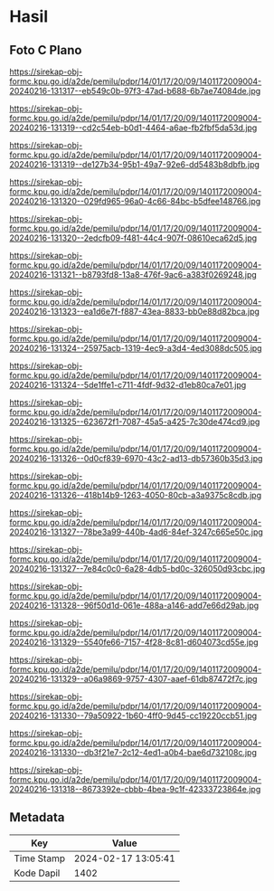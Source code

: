 # Hasil

## Foto C Plano

https://sirekap-obj-formc.kpu.go.id/a2de/pemilu/pdpr/14/01/17/20/09/1401172009004-20240216-131317--eb549c0b-97f3-47ad-b688-6b7ae74084de.jpg

https://sirekap-obj-formc.kpu.go.id/a2de/pemilu/pdpr/14/01/17/20/09/1401172009004-20240216-131319--cd2c54eb-b0d1-4464-a6ae-fb2fbf5da53d.jpg

https://sirekap-obj-formc.kpu.go.id/a2de/pemilu/pdpr/14/01/17/20/09/1401172009004-20240216-131319--de127b34-95b1-49a7-92e6-dd5483b8dbfb.jpg

https://sirekap-obj-formc.kpu.go.id/a2de/pemilu/pdpr/14/01/17/20/09/1401172009004-20240216-131320--029fd965-96a0-4c66-84bc-b5dfee148766.jpg

https://sirekap-obj-formc.kpu.go.id/a2de/pemilu/pdpr/14/01/17/20/09/1401172009004-20240216-131320--2edcfb09-f481-44c4-907f-08610eca62d5.jpg

https://sirekap-obj-formc.kpu.go.id/a2de/pemilu/pdpr/14/01/17/20/09/1401172009004-20240216-131321--b8793fd8-13a8-476f-9ac6-a383f0269248.jpg

https://sirekap-obj-formc.kpu.go.id/a2de/pemilu/pdpr/14/01/17/20/09/1401172009004-20240216-131323--ea1d6e7f-f887-43ea-8833-bb0e88d82bca.jpg

https://sirekap-obj-formc.kpu.go.id/a2de/pemilu/pdpr/14/01/17/20/09/1401172009004-20240216-131324--25975acb-1319-4ec9-a3d4-4ed3088dc505.jpg

https://sirekap-obj-formc.kpu.go.id/a2de/pemilu/pdpr/14/01/17/20/09/1401172009004-20240216-131324--5de1ffe1-c711-4fdf-9d32-d1eb80ca7e01.jpg

https://sirekap-obj-formc.kpu.go.id/a2de/pemilu/pdpr/14/01/17/20/09/1401172009004-20240216-131325--623672f1-7087-45a5-a425-7c30de474cd9.jpg

https://sirekap-obj-formc.kpu.go.id/a2de/pemilu/pdpr/14/01/17/20/09/1401172009004-20240216-131326--0d0cf839-6970-43c2-ad13-db57360b35d3.jpg

https://sirekap-obj-formc.kpu.go.id/a2de/pemilu/pdpr/14/01/17/20/09/1401172009004-20240216-131326--418b14b9-1263-4050-80cb-a3a9375c8cdb.jpg

https://sirekap-obj-formc.kpu.go.id/a2de/pemilu/pdpr/14/01/17/20/09/1401172009004-20240216-131327--78be3a99-440b-4ad6-84ef-3247c665e50c.jpg

https://sirekap-obj-formc.kpu.go.id/a2de/pemilu/pdpr/14/01/17/20/09/1401172009004-20240216-131327--7e84c0c0-6a28-4db5-bd0c-326050d93cbc.jpg

https://sirekap-obj-formc.kpu.go.id/a2de/pemilu/pdpr/14/01/17/20/09/1401172009004-20240216-131328--96f50d1d-061e-488a-a146-add7e66d29ab.jpg

https://sirekap-obj-formc.kpu.go.id/a2de/pemilu/pdpr/14/01/17/20/09/1401172009004-20240216-131329--5540fe66-7157-4f28-8c81-d604073cd55e.jpg

https://sirekap-obj-formc.kpu.go.id/a2de/pemilu/pdpr/14/01/17/20/09/1401172009004-20240216-131329--a06a9869-9757-4307-aaef-61db87472f7c.jpg

https://sirekap-obj-formc.kpu.go.id/a2de/pemilu/pdpr/14/01/17/20/09/1401172009004-20240216-131330--79a50922-1b60-4ff0-9d45-cc19220ccb51.jpg

https://sirekap-obj-formc.kpu.go.id/a2de/pemilu/pdpr/14/01/17/20/09/1401172009004-20240216-131330--db3f21e7-2c12-4ed1-a0b4-bae6d732108c.jpg

https://sirekap-obj-formc.kpu.go.id/a2de/pemilu/pdpr/14/01/17/20/09/1401172009004-20240216-131318--8673392e-cbbb-4bea-9c1f-42333723864e.jpg


## Metadata

| Key        | Value               |
| ---------- | ------------------- |
| Time Stamp | 2024-02-17 13:05:41 |
| Kode Dapil | 1402                |



